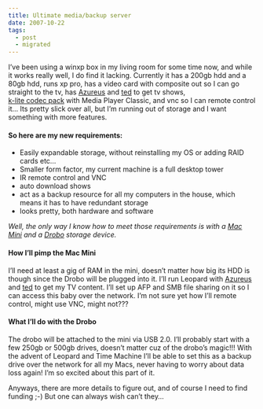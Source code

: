 ```yaml
---
title: Ultimate media/backup server
date: 2007-10-22
tags:
  - post
  - migrated
---
```


I’ve been using a winxp box in my living room for some time now, and while it works really well, I do find it lacking. Currently it has a 200gb hdd and a 80gb hdd, runs xp pro, has a video card with composite out so I can go straight to the tv, has [Azureus](http://azureus.sourceforge.net/) and [ted](http://www.rulecam.net/ted/) to get tv shows,  
[k-lite codec pack](http://filehippo.com/download_klite_codec_pack/) with Media Player Classic, and vnc so I can remote control it… Its pretty slick over all, but I’m running out of storage and I want something with more features.

#### So here are my new requirements:

- Easily expandable storage, without reinstalling my OS or adding RAID cards etc…
- Smaller form factor, my current machine is a full desktop tower
- IR remote control and VNC
- auto download shows
- act as a backup resource for all my computers in the house, which means it has to have redundant storage
- looks pretty, both hardware and software

*Well, the only way I know how to meet those requirements is with a [Mac Mini](http://www.apple.com/macmini/) and a [Drobo](http://www.drobo.com/) storage device.*

#### How I’ll pimp the Mac Mini

I’ll need at least a gig of RAM in the mini, doesn’t matter how big its HDD is though since the Drobo will be plugged into it. I’ll run Leopard with [Azureus](http://azureus.sourceforge.net/) and [ted](http://www.rulecam.net/ted/) to get my TV content. I’ll set up AFP and SMB file sharing on it so I can access this baby over the network. I’m not sure yet how I’ll remote control, might use VNC, might not???

#### What I’ll do with the Drobo

The drobo will be attached to the mini via USB 2.0. I’ll probably start with a few 250gb or 500gb drives, doesn’t matter cuz of the drobo’s magic!!! With the advent of Leopard and Time Machine I’ll be able to set this as a backup drive over the network for all my Macs, never having to worry about data loss again! I’m so excited about this part of it.

Anyways, there are more details to figure out, and of course I need to find funding ;-) But one can always wish can’t they…
